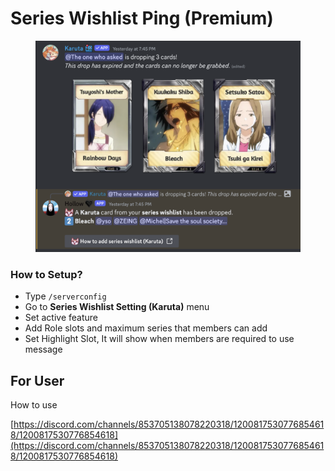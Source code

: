 # Series Wishlist Ping (Premium)

<figure><img src="../.gitbook/assets/image (1) (1) (1).png" alt=""><figcaption></figcaption></figure>

### **How to Setup?** <a href="#how-to-setup" id="how-to-setup"></a>

* Type `/serverconfig`
* Go to **Series Wishlist Setting (Karuta)** menu
* Set active feature
* Add Role slots and maximum series that members can add
* Set Highlight Slot, It will show when members are required to use message



## **For  User**

How to use

[https://discord.com/channels/853705138078220318/1200817530776854618/1200817530776854618](https://discord.com/channels/853705138078220318/1200817530776854618/1200817530776854618)
